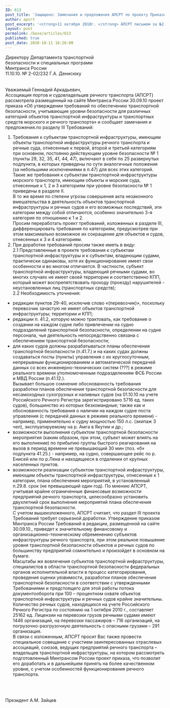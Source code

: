 ```yaml
---
ID: 613
post_title: 'Защищено: Замечания и предложения АПСРТ по проекту Приказа  Минтранса России'
author: apsrt
post_excerpt: '<strong>11 октября 2010г. </strong> АПСРТ письмом за №2-02/232 направлены замечания и предложения по проекту приказа Минтранса России &quot;Об утверждении требований по обеспечению транспортной безопасности, учитывающие уровни безопасности для различных категорий объектов транспортной инфраструктуры и  транспортных средств морского и речного транспорта&quot;'
layout: post
permalink: /base/articles/613
published: true
post_date: 2010-10-11 16:26:00
---
```

Директору Департамента транспортной                                                                         <br />
                                                                 безопасности и специальных программ <br />
                                                                 Минтранса России<br />
 11.10.10.       № 2-02/232                       Г.А. Денисюку<br />
<br />
<br />
                                            Уважаемый Геннадий Аркадьевич,<br />
Ассоциация портов и судовладельцев речного транспорта (АПСРТ) рассмотрела размещенный на сайте Минтранса России 30.09.10 проект приказа «Об утверждении требований по обеспечению транспортной безопасности, учитывающие уровни безопасности для различных категорий объектов транспортной инфраструктуры и транспортных средств морского и речного транспорта» и сообщает замечания и предложения.по разделу III Требований: <br />
1. Требования к субъектам транспортной инфраструктуры, имеющим объекты транспортной инфраструктуры речного транспорта и речные суда, отнесенные к первой, второй и третьей категориям при основном, постоянно действующем уровне безопасности № 1 (пункты 29, 32, 35, 41, 44, 47), включают в себя по 25 развернутых подпункта, в которых приведены по сути аналогичные положения  (за небольшими исключениями в п.47) для всех этих категорий.<br />
 Такие же требования к субъектам транспортной инфраструктуры морского транспорта, имеющим объекты и морские суда, отнесенные к 1, 2 и 3 категориям при уровне безопасности № 1 приведены в разделе II.<br />
 В то же время по степени угрозы совершения акта незаконного вмешательства в деятельность объектов транспортной инфраструктуры и речных судов и его возможных последствий, эти категории между собой отличаются, особенно значительно 3-я категория по отношению к 1 и 2.<br />
 Просим  переработать проект требований, изложенных в разделе III,  дифференцировать требования  по категориям, предусмотрев при этом максимально возможное их сокращение для объектов и судов, отнесенных к 3 и 4 категориям. <br />
2. При доработке требований просим также иметь в виду:<br />
2.1 Представленные в проекте требования к субъектам транспортной инфраструктуры и к субъектам, владеющим судами, практически одинаковы, хотя их функционирование имеет свои особенности и во многом  отличается. В частности, субъект транспортной инфраструктуры, владеющий речными судами, во многих случаях не имеет своей территории и соответственно  КПП, который  может воспрепятствовать проходу (проезду) нарушителей - неустановленных лиц (транспортных средств);<br />
         2.2  Необходимость уточнения:<br />
- редакции пунктов 29-40, исключив слово «(перевозчик)», поскольку перевозчик зачастую не имеет объектов транспортной инфраструктуры; территории и КПП;   <br />
 - редакции п. 41.2, которую можно трактовать, как требование о создании на каждом судне либо привлечении на судно подразделений транспортной безопасности, определении на судне персонала, чья деятельность непосредственно связана с обеспечением транспортной безопасности;<br />
 - для каких судов должны разрабатываться планы обеспечения транспортной безопасности (п.41.7.) и на каких судах должны создаваться посты (пункты) управления с их  круглосуточным, непрерывным функционированием  и автоматической   передачей  данных со всех инженерно-технических систем (???)  в режиме реального времени уполномоченным подразделениям ФСБ России и МВД России (п.41.12.).<br />
    Вызывает большое сомнение обоснованность требования разработки планов обеспечения транспортной безопасности для несамоходных сухогрузных и наливных судов (на 01.10.10 на учете Российского Речного Регистра зарегистрировано 5716 ед. таких судов), большинство из которых безкомандные; также как и обоснованность требования о  наличии на каждом судне поста управления (с передачей данных в режиме реального времени) - например, применительно к  судну мощностью 150 л.с. (экипаж 3 чел), эксплуатируемому на  р. Амга  в Якутии и др.;<br />
- возможности выполнения субъектом транспортной безопасности  мероприятия (каким образом, при этом, субъект может влиять на его выполнение) по прибытию группы быстрого реагирования на вызов в период времени не превышающий 30 мин (поз. «б» подпункта 41.25.) - например,  на судно, совершающее рейс по р. Енисей или по р.Лена и находящееся в отдалении от крупных населенных пунктов. <br />
 - возможности реализации субъектом транспортной инфраструктуры, имеющим объекты   транспортной инфраструктуры, отнесенные к 1 категории, плана обеспечения  мероприятий, в установленный п.29.8. срок (не превышающий один год). По мнению АПСРТ, учитывая крайне ограниченные финансовые возможности предприятий речного транспорта,  целесообразно установить двухлетний срок выполнения мероприятий плана  обеспечения транспортной безопасности.  <br />
С учетом вышеизложенного,  АПСРТ считает, что раздел III проекта Требований требует серьезной доработки. Утверждение приказом Минтранса России Требований в редакции, размещенной на сайте 30.09.10., приведет к значительному финансовому и организационно-техническому обременению субъектов инфраструктуры  речного транспорта, при этом реальное повышение уровня транспортной безопасности объектов и речных судов по большинству предприятий  сомнительно и произойдет в основном на бумаге.<br />
Масштабы же вовлечения субъектов транспортной инфраструктуры, специалистов  в области транспортной безопасности федеральных органов исполнительной власти  в процесс категорирования, проведения оценки уязвимости, разработки планов обеспечения транспортной безопасности в соответствии с утвержденными Требованиями и предстоящего для этой работы потока документооборота при 100 – процентном охвате объектов транспортной инфраструктуры и речных судов крайне значительны.<br />
 Количество речных судов, находящихся на учете Российского Речного Регистра по состоянию на 1 октября 2010 г., составляет 25162 ед. Лицензии на перевозки грузов речными судами имеют 1446 организаций, на перевозки пассажиров – 716 организаций, на погрузочно-разгрузочную деятельность с опасными грузами – 291 организация.   <br />
В связи с изложенным,  АПСРТ просит Вас также провести специальное совещание с участием заинтересованных отраслевых ассоциаций, союзов, ведущих предприятий речного транспорта – владельцев транспортной инфраструктуры, на котором рассмотреть подготовленный Минтрансом России проект приказа, что позволит его доработать и в дальнейшем принять на более качественном уровне, с учетом особенностей функционирования речного транспорта. <br />
<br />
<br />
<br />
           Президент                                  А.М. Зайцев